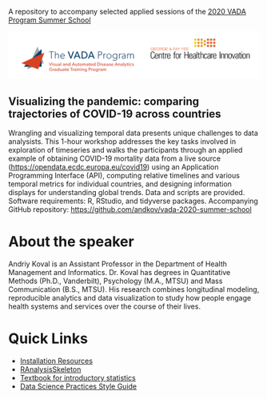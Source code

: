 

A repository to accompany selected applied sessions of the [2020 VADA Program Summer School](http://vada.cs.umanitoba.ca/program/program/summer-school/)

![](libs/images/header-1.PNG)

Visualizing the pandemic: comparing trajectories of COVID-19 across countries
-------------------

Wrangling and visualizing temporal data presents unique challenges to data analysists. This 1-hour workshop addresses the key tasks involved in exploration of timeseries and walks the participants through an applied example of obtaining COVID-19 mortality data from a live source (https://opendata.ecdc.europa.eu/covid19) using an Application Programming Interface (API), computing relative timelines and various temporal metrics for individual countries, and designing  information displays for understanding global trends. Data and scripts are provided. Software requirements: R, RStudio, and tidyverse packages. Accompanying GitHub repository: https://github.com/andkov/vada-2020-summer-school

# About the speaker

Andriy Koval is an Assistant Professor in the Department of Health Management and Informatics. Dr. Koval has degrees in Quantitative Methods (Ph.D., Vanderbilt), Psychology (M.A., MTSU) and Mass Communication (B.S., MTSU). His research combines longitudinal modeling, reproducible analytics and  data visualization to study how people engage health systems and services over the course of their lives. 

# Quick Links
- [Installation Resources](https://github.com/OuhscBbmc/RedcapExamplesAndPatterns/blob/master/DocumentationGlobal/ResourcesInstallation.md)
- [RAnalysisSkeleton](https://github.com/wibeasley/ranalysisskeleton)
- [Textbook for introductory statistics](https://github.com/OuhscBbmc/DeSheaToothakerIntroStats/blob/master/thumbnails/thumbnails.md)
- [Data Science Practices Style Guide](https://ouhscbbmc.github.io/data-science-practices-1/style-guide.htm)

